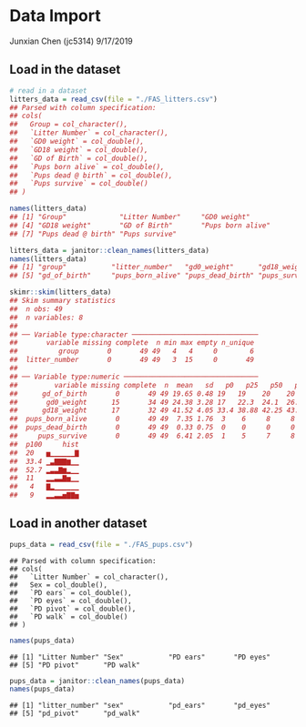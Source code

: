 Data Import
================
Junxian Chen (jc5314)
9/17/2019

## Load in the dataset

``` r
# read in a dataset
litters_data = read_csv(file = "./FAS_litters.csv")
## Parsed with column specification:
## cols(
##   Group = col_character(),
##   `Litter Number` = col_character(),
##   `GD0 weight` = col_double(),
##   `GD18 weight` = col_double(),
##   `GD of Birth` = col_double(),
##   `Pups born alive` = col_double(),
##   `Pups dead @ birth` = col_double(),
##   `Pups survive` = col_double()
## )

names(litters_data)
## [1] "Group"             "Litter Number"     "GD0 weight"       
## [4] "GD18 weight"       "GD of Birth"       "Pups born alive"  
## [7] "Pups dead @ birth" "Pups survive"

litters_data = janitor::clean_names(litters_data)
names(litters_data)
## [1] "group"           "litter_number"   "gd0_weight"      "gd18_weight"    
## [5] "gd_of_birth"     "pups_born_alive" "pups_dead_birth" "pups_survive"

skimr::skim(litters_data)
## Skim summary statistics
##  n obs: 49 
##  n variables: 8 
## 
## ── Variable type:character ───────────────────────────────
##       variable missing complete  n min max empty n_unique
##          group       0       49 49   4   4     0        6
##  litter_number       0       49 49   3  15     0       49
## 
## ── Variable type:numeric ─────────────────────────────────
##         variable missing complete  n  mean   sd   p0   p25   p50   p75
##      gd_of_birth       0       49 49 19.65 0.48 19   19    20    20   
##       gd0_weight      15       34 49 24.38 3.28 17   22.3  24.1  26.67
##      gd18_weight      17       32 49 41.52 4.05 33.4 38.88 42.25 43.8 
##  pups_born_alive       0       49 49  7.35 1.76  3    6     8     8   
##  pups_dead_birth       0       49 49  0.33 0.75  0    0     0     0   
##     pups_survive       0       49 49  6.41 2.05  1    5     7     8   
##  p100     hist
##  20   ▅▁▁▁▁▁▁▇
##  33.4 ▁▃▇▇▇▆▁▁
##  52.7 ▂▃▃▇▆▂▁▁
##  11   ▂▂▃▃▇▅▁▁
##   4   ▇▂▁▁▁▁▁▁
##   9   ▂▂▃▃▅▇▇▅
```

## Load in another dataset

``` r
pups_data = read_csv(file = "./FAS_pups.csv")
```

    ## Parsed with column specification:
    ## cols(
    ##   `Litter Number` = col_character(),
    ##   Sex = col_double(),
    ##   `PD ears` = col_double(),
    ##   `PD eyes` = col_double(),
    ##   `PD pivot` = col_double(),
    ##   `PD walk` = col_double()
    ## )

``` r
names(pups_data)
```

    ## [1] "Litter Number" "Sex"           "PD ears"       "PD eyes"      
    ## [5] "PD pivot"      "PD walk"

``` r
pups_data = janitor::clean_names(pups_data)
names(pups_data)
```

    ## [1] "litter_number" "sex"           "pd_ears"       "pd_eyes"      
    ## [5] "pd_pivot"      "pd_walk"

